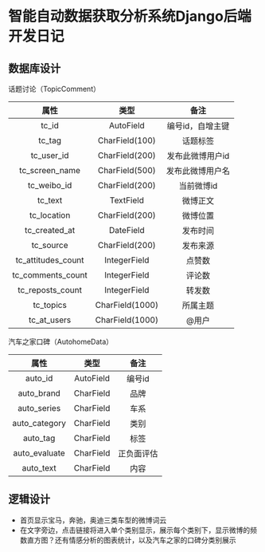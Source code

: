 # 智能自动数据获取分析系统Django后端开发日记
## 数据库设计

话题讨论（TopicComment）

|属性|类型|备注|
|:----:|:----:|:----:|
|tc_id|AutoField|编号id，自增主键|
|tc_tag|CharField(100)|话题标签|
|tc_user_id|CharField(200)|发布此微博用户id|
|tc_screen_name|CharField(500)|发布此微博用户名|
|tc_weibo_id|CharField(200)|当前微博id|
|tc_text|TextField|微博正文|
|tc_location|CharField(200)|微博位置|
|tc_created_at|DateField|发布时间|
|tc_source|CharField(200)|发布来源|
|tc_attitudes_count|IntegerField|点赞数|
|tc_comments_count|IntegerField|评论数|
|tc_reposts_count|IntegerField|转发数|
|tc_topics|CharField(1000)|所属主题|
|tc_at_users|CharField(1000)|@用户|

汽车之家口碑（AutohomeData）

|属性|类型|备注|
|:----:|:----:|:----:|
|auto_id|AutoField|编号id|
|auto_brand|CharField|品牌|
|auto_series|CharField|车系|
|auto_category|CharField|类别|
|auto_tag|CharField|标签|
|auto_evaluate|CharField|正负面评估|
|auto_text|CharField|内容|

## 逻辑设计

* 首页显示宝马，奔驰，奥迪三类车型的微博词云
* 在文字旁边，点击链接将进入单个类别显示，展示每个类别下，显示微博的频数直方图？还有情感分析的图表统计，以及汽车之家的口碑分类别展示